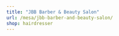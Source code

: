 ```yaml
---
title: "JBB Barber & Beauty Salon"
url: /mesa/jbb-barber-and-beauty-salon/
shop: hairdresser
---
```

